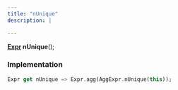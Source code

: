 ```yaml
---
title: "nUnique"
description: |

---
```

<span class="dart-code"><strong>[Expr] nUnique</strong>();</span>


### Implementation
```dart
Expr get nUnique => Expr.agg(AggExpr.nUnique(this));
```

[Expr]: /reference/classes/expr